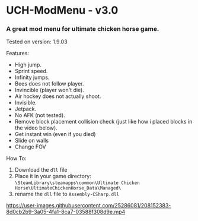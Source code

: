 # UCH-ModMenu - v3.0
### A great mod menu for ultimate chicken horse game.

Tested on version: 1.9.03

Features:
* High jump.
* Sprint speed.
* Infinity jumps.
* Bees does not follow player.
* Invincible (player won't die).
* Air hockey does not actually shoot.
* Invisible.
* Jetpack.
* No AFK (not tested).
* Remove block placement collision check (just like how i placed blocks in the video below).
* Get instant win (even if you died)
* Slide on walls
* Change FOV

How To:
1) Download the `dll` file
2) Place it in your game directory: `\SteamLibrary\steamapps\common\Ultimate Chicken Horse\UltimateChickenHorse_Data\Managed\`
3) rename the `dll` file to `Assembly-CSharp.dll`


https://user-images.githubusercontent.com/25286081/208152383-8d0cb2b9-3a05-4fa1-8ca7-03588f308d9e.mp4

